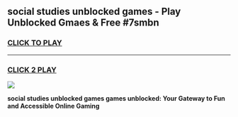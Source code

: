 
## social studies unblocked games - Play Unblocked Gmaes & Free #7smbn
<h3>
<a href="https://news.freeplayer.one?title=social_studies_unblocked_games&ref=03M">CLICK TO PLAY</a></h3>
<hr>

<h3>
<a href="https://news.freeplayer.one?title=social_studies_unblocked_games&ref=03M">CLICK 2 PLAY</a>
  
</h3>

<a href="https://news.freeplayer.one?title=social_studies_unblocked_games&ref=03M"><img src="https://clearcache.store/games.png"></a>


**social studies unblocked games games unblocked: Your Gateway to Fun and Accessible Online Gaming**
